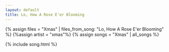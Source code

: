 ```yaml
---
layout: default
title: Lo, How A Rose E'er Blooming
---
```


{% assign files = "Xmas" | files_from_song: "Lo, How A Rose E'er Blooming" %}
{%assign artist = "xmas"%}
{% assign songs = "Xmas" | all_songs %}

 
{% include song.html %}